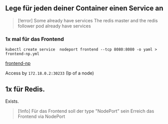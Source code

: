 ## Lege für jeden deiner Container einen Service an

>[!error] Some already have services
>The redis master and the redis follower pod already have services
### 1x mal für das Frontend

`kubectl create service  nodeport frontend --tcp 8080:8080 -o yaml > frontend-np.yml`

[frontend-np](frontend-np.yml)

Access by `172.18.0.2:30233` (Ip of a node)
## 1x für Redis. 
Exists.

>[!info] 
>Für das Frontend soll der type "NodePort" sein
  Erreich das Frontend via NodePort
	
